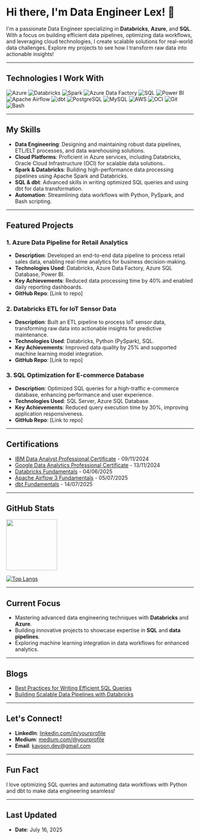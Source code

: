 # Hi there, I'm Data Engineer Lex! 👋

I'm a passionate Data Engineer specializing in **Databricks**, **Azure**, and **SQL**. With a focus on building efficient data pipelines, optimizing data workflows, and leveraging cloud technologies, I create scalable solutions for real-world data challenges. Explore my projects to see how I transform raw data into actionable insights!

---

## Technologies I Work With
![Azure](https://img.shields.io/badge/Microsoft_Azure-0078D4?style=for-the-badge&logo=microsoft-azure&logoColor=white)
![Databricks](https://img.shields.io/badge/Databricks-FF3621?style=for-the-badge&logo=databricks&logoColor=white)
![Spark](https://img.shields.io/badge/Apache_Spark-017CEE?style=for-the-badge&logo=apache-spark&logoColor=white)
![Azure Data Factory](https://img.shields.io/badge/Azure_Data_Factory-0089D6?style=for-the-badge&logo=microsoft-azure&logoColor=white)
![SQL](https://img.shields.io/badge/SQL-005C84?style=for-the-badge&logo=postgresql&logoColor=white)
![Power BI](https://img.shields.io/badge/Power_BI-F2C811?style=for-the-badge&logo=powerbi&logoColor=black)
![Apache Airflow](https://img.shields.io/badge/Apache_Airflow-017CEE?style=for-the-badge&logo=apache-airflow&logoColor=white)
![dbt](https://img.shields.io/badge/dbt-CORE-FF694B?style=for-the-badge?logo=dbt&logoColor=white)
![PostgreSQL](https://img.shields.io/badge/PostgreSQL-316192?style=for-the-badge&logo=postgresql&logoColor=white)
![MySQL](https://img.shields.io/badge/MySQL-4479A1?style=for-the-badge&logo=mysql&logoColor=white)
![AWS](https://img.shields.io/badge/Amazon_AWS-FF9900?style=for-the-badge&logo=amazonaws&logoColor=white)
![OCI](https://img.shields.io/badge/Oracle_Cloud-F80000?style=for-the-badge&logo=oracle&logoColor=white)
![Git](https://img.shields.io/badge/Git-F05032?style=for-the-badge&logo=git&logoColor=white)
![Bash](https://img.shields.io/badge/Bash-4EAA25?style=for-the-badge&logo=gnu-bash&logoColor=white)

---

## My Skills
- **Data Engineering**: Designing and maintaining robust data pipelines, ETL/ELT processes, and data warehousing solutions.
- **Cloud Platforms**: Proficient in Azure services, including Databricks, Oracle Cloud Infrastructure (OCI) for scalable data solutions..
- **Spark & Databricks**: Building high-performance data processing pipelines using Apache Spark and Databricks.
- **SQL & dbt**: Advanced skills in writing optimized SQL queries and using dbt for data transformation.
- **Automation**: Streamlining data workflows with Python, PySpark, and Bash scripting.

---

## Featured Projects
### 1. Azure Data Pipeline for Retail Analytics
   - **Description**: Developed an end-to-end data pipeline to process retail sales data, enabling real-time analytics for business decision-making.
   - **Technologies Used**: Databricks, Azure Data Factory, Azure SQL Database, Power BI.
   - **Key Achievements**: Reduced data processing time by 40% and enabled daily reporting dashboards.
   - **GitHub Repo**: [Link to repo]

### 2. Databricks ETL for IoT Sensor Data
   - **Description**: Built an ETL pipeline to process IoT sensor data, transforming raw data into actionable insights for predictive maintenance.
   - **Technologies Used**: Databricks, Python (PySpark), SQL.
   - **Key Achievements**: Improved data quality by 25% and supported machine learning model integration.
   - **GitHub Repo**: [Link to repo]

### 3. SQL Optimization for E-commerce Database
   - **Description**: Optimized SQL queries for a high-traffic e-commerce database, enhancing performance and user experience.
   - **Technologies Used**: SQL Server, Azure SQL Database.
   - **Key Achievements**: Reduced query execution time by 30%, improving application responsiveness.
   - **GitHub Repo**: [Link to repo]

---

## Certifications
- [IBM Data Analyst Professional Certificate](https://github.com/Kavoondev/Certifications/blob/main/Coursera%20IBM%20DATA%20ANALYST%20CERTIFICATE.pdf) - 09/11/2024
- [Google Data Analytics Professional Certificate](https://github.com/Kavoondev/Certifications/blob/main/Coursera%20GOOGLE%20DATA%20ANALYTICS%20CERTIFICATE.pdf) - 13/11/2024
- [Databricks Fundamentals](https://databylex.github.io/) - 04/06/2025
- [Apache Airflow 3 Fundamentals](https://databylex.github.io/) - 05/07/2025
- [dbt Fundamentals](https://databylex.github.io/) - 14/07/2025

---

## GitHub Stats
<img height="137px" src="https://github-readme-stats.vercel.app/api?username=Kavoondev&hide_title=true&hide_border=true&show_icons=true&include_all_commits=true&count_private=true&line_height=21&text_color=000&icon_color=000&bg_color=0,ea6161,ffc64d,fffc4d,52fa5a&theme=graywhite" />

[![Top Langs](https://github-readme-stats.vercel.app/api/top-langs/?username=Kavoondev&layout=compact&theme=radical)](https://github.com/Kavoondev/github-readme-stats)

---

## Current Focus
- Mastering advanced data engineering techniques with **Databricks** and **Azure**.
- Building innovative projects to showcase expertise in **SQL** and **data pipelines**.
- Exploring machine learning integration in data workflows for enhanced analytics.

---

## Blogs
- [Best Practices for Writing Efficient SQL Queries](https://databylex.github.io/)
- [Building Scalable Data Pipelines with Databricks]()

---

## Let's Connect!
- **LinkedIn**: [linkedin.com/in/yourprofile]()
- **Medium**: [medium.com/@yourprofile]()
- **Email**: [kavoon.dev@gmail.com](mailto:kavoon.dev@gmail.com)

---

## Fun Fact
I love optimizing SQL queries and automating data workflows with Python and dbt to make data engineering seamless!

---

## Last Updated
- **Date**: July 16, 2025